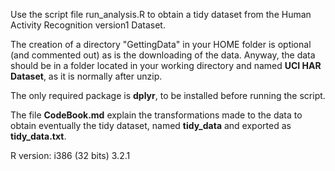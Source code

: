 Use the script file run_analysis.R to obtain a tidy dataset from the Human Activity Recognition version1 Dataset.

The creation of a directory "GettingData" in your HOME folder is optional (and commented out) as is the downloading of the data. Anyway, the data should be in a folder located in your working directory and named **UCI HAR Dataset**, as it is normally after unzip.

The only required package is **dplyr**, to be installed before running the script.

The file **CodeBook.md** explain the transformations made to the data to obtain eventually the tidy dataset, named **tidy_data** and exported as **tidy_data.txt**.

R version: i386 (32 bits) 3.2.1
